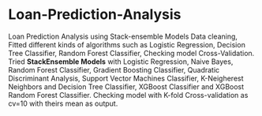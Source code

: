 # Loan-Prediction-Analysis
Loan Prediction Analysis using Stack-ensemble Models
Data cleaning, Fitted different kinds of algorithms such as Logistic Regression, Decision Tree Classifier, Random Forest Classifier, Checking model Cross-Validation. 
Tried **StackEnsemble Models** with Logistic Regression, Naive Bayes, Random Forest Classifier, Gradient Boosting Classifier,  Quadratic Discriminant Analysis, Support Vector Machines Classifier, K-Neigherest Neighbors and Decision Tree Classifier, XGBoost Classifier and XGBoost Random Forest Classifier.
Checking model with K-fold Cross-validation as cv=10 with theirs mean as output.
